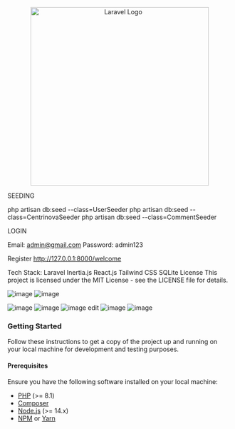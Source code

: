 <p align="center"><a href="https://laravel.com" target="_blank"><img src="https://raw.githubusercontent.com/laravel/art/master/logo-lockup/5%20SVG/2%20CMYK/1%20Full%20Color/laravel-logolockup-cmyk-red.svg" width="400" alt="Laravel Logo"></a></p>

SEEDING

php artisan db:seed --class=UserSeeder
php artisan db:seed --class=CentrinovaSeeder
php artisan db:seed --class=CommentSeeder

LOGIN

Email: admin@gmail.com
Password: admin123

Register
http://127.0.0.1:8000/welcome

Tech Stack:
Laravel
Inertia.js
React.js
Tailwind CSS
SQLite
License
This project is licensed under the MIT License - see the LICENSE file for details.

![image](https://github.com/muhammad-dicky/centrinova/assets/58357765/8bf28171-6b63-42ce-a352-2cdccdc0b670)
![image](https://github.com/muhammad-dicky/centrinova/assets/58357765/ffaf8032-51f9-4994-9f20-b935cf8b50f2)



![image](https://github.com/muhammad-dicky/centrinova/assets/58357765/76af87eb-37ce-406c-9a22-a775c1ad9dd5)
![image](https://github.com/muhammad-dicky/centrinova/assets/58357765/6da9787e-cf64-47fe-a70a-9a8dd68607a3)
![image](https://github.com/muhammad-dicky/centrinova/assets/58357765/72c09f58-d1c5-4d37-be2f-6f5f7f618a86)
edit
![image](https://github.com/muhammad-dicky/centrinova/assets/58357765/70626e31-bcdd-428a-8d07-e1dc8ccd484c)
![image](https://github.com/muhammad-dicky/centrinova/assets/58357765/11c1d28f-51f4-40c6-a877-2cbcdcd8bfe4)


### Getting Started

Follow these instructions to get a copy of the project up and running on your local machine for development and testing purposes.

#### Prerequisites

Ensure you have the following software installed on your local machine:

- [PHP](https://www.php.net/) (>= 8.1)
- [Composer](https://getcomposer.org/)
- [Node.js](https://nodejs.org/) (>= 14.x)
- [NPM](https://www.npmjs.com/) or [Yarn](https://yarnpkg.com/)


